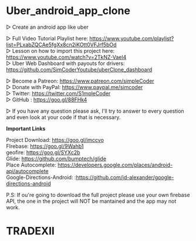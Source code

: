 # Uber_android_app_clone

▷ Create an android app like uber

▷ Full Video Tutorial Playlist here: https://www.youtube.com/playlist?list=PLxabZQCAe5fgXx8cn2iKOtt0VFJrf5bOd <br />
▷ Lesson on how to import this project here: https://www.youtube.com/watch?v=2TkNZ-Vael4 <br />
▷ Uber Web Dashboard with payouts for drivers: https://github.com/SimCoderYoutube/uberClone_dashboard

▷ Become a Patreon: https://www.patreon.com/simpleCoder<br />
▷ Donate with PayPal: https://www.paypal.me/simcoder<br />
▷ Twitter: https://twitter.com/S1mpleCoder<br />
▷ GitHub : https://goo.gl/88FHk4<br />

▷ If you have any question please ask, I'll try to answer to every question and even look at your code if that is necessary.


**Important Links**

Project Download: https://goo.gl/imccvo<br />
FIrebase: https://goo.gl/9Wahb1<br />
geofire: https://goo.gl/SYXc2b<br />
Glide: https://github.com/bumptech/glide<br />
Place Autocomplete: https://developers.google.com/places/android-api/autocomplete<br />
Google-Directions-Android: :https://github.com/jd-alexander/google-directions-android<br />

P.S: If ou're going to download the full project please use your own firebase API, the one in the project will NOT be mantained and the app may not work.
# TRADEXII
